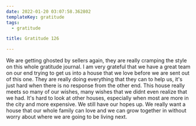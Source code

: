 ```yaml
---
date: 2022-01-20 03:07:58.362802
templateKey: gratitude
tags:
  - gratitude

title: Gratitude 126

---
```


We are getting ghosted by sellers again, they are really cramping the
style on this whole gratitude journal.  I am very grateful that we have
a great team on our end trying to get us into a house that we love
before we are sent out of this one.  They are really doing everything
that they can to help us, it's just hard when there is no response from
the other end.  This house really meets so many of our wishes, many
wishes that we didnt even realize that we had.  It's hard to look at
other houses, especially when most are more in the city and more
expensive.   We still have our hopes up.  We really want a house that
our whole family can love and we can grow together in without worry
about where we are going to be living next.
